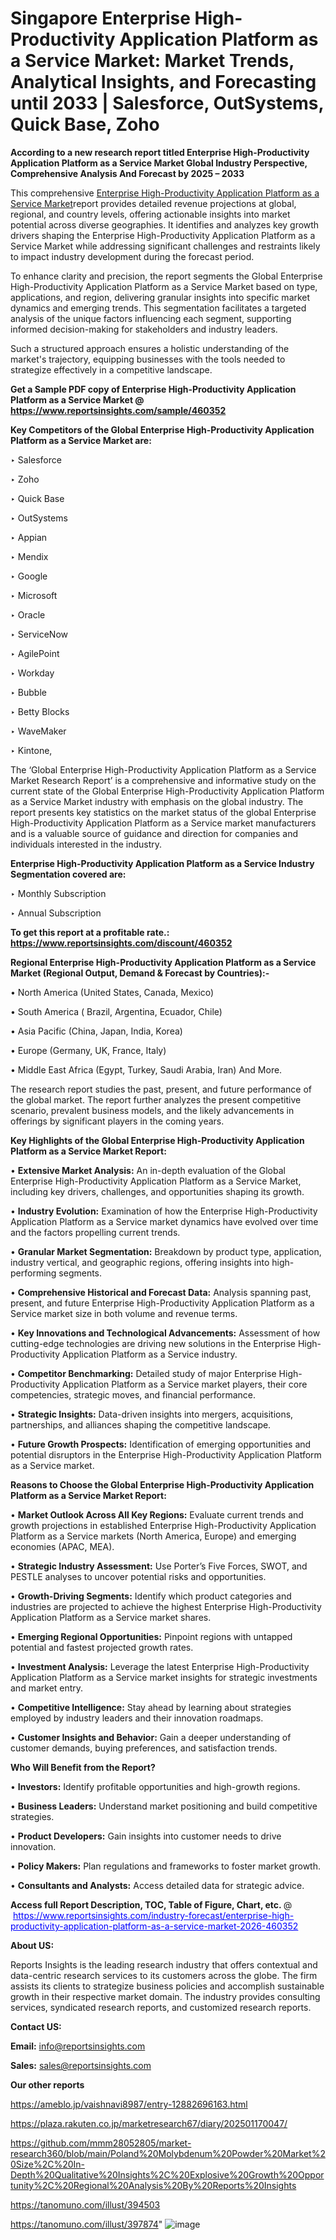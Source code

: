 # Singapore Enterprise High-Productivity Application Platform as a Service Market: Market Trends, Analytical Insights, and Forecasting until 2033 | Salesforce, OutSystems, Quick Base, Zoho

<strong>According to a new research report titled Enterprise High-Productivity Application Platform as a Service Market Global Industry Perspective, Comprehensive Analysis And Forecast by 2025 – 2033</strong>

This comprehensive <a href=https://www.reportsinsights.com/sample/460352>Enterprise High-Productivity Application Platform as a Service Market</a>report provides detailed revenue projections at global, regional, and country levels, offering actionable insights into market potential across diverse geographies. It identifies and analyzes key growth drivers shaping the Enterprise High-Productivity Application Platform as a Service Market while addressing significant challenges and restraints likely to impact industry development during the forecast period.

To enhance clarity and precision, the report segments the Global Enterprise High-Productivity Application Platform as a Service Market based on type, applications, and region, delivering granular insights into specific market dynamics and emerging trends. This segmentation facilitates a targeted analysis of the unique factors influencing each segment, supporting informed decision-making for stakeholders and industry leaders.

Such a structured approach ensures a holistic understanding of the market's trajectory, equipping businesses with the tools needed to strategize effectively in a competitive landscape.

<strong>Get a Sample PDF copy of Enterprise High-Productivity Application Platform as a Service Market </strong><strong>@<a href=https://www.reportsinsights.com/sample/460352 style=color:#0000ff;> https://www.reportsinsights.com/sample/460352</a></strong></font>

<strong>Key Competitors of the Global Enterprise High-Productivity Application Platform as a Service Market are:</strong>

‣ Salesforce

‣ Zoho

‣ Quick Base

‣ OutSystems

‣ Appian

‣ Mendix

‣ Google

‣ Microsoft

‣ Oracle

‣ ServiceNow

‣ AgilePoint

‣ Workday

‣ Bubble

‣ Betty Blocks

‣ WaveMaker

‣ Kintone,

The ‘Global Enterprise High-Productivity Application Platform as a Service Market Research Report’ is a comprehensive and informative study on the current state of the Global Enterprise High-Productivity Application Platform as a Service Market industry with emphasis on the global industry. The report presents key statistics on the market status of the global Enterprise High-Productivity Application Platform as a Service market manufacturers and is a valuable source of guidance and direction for companies and individuals interested in the industry.

<strong>Enterprise High-Productivity Application Platform as a Service Industry Segmentation covered are:</strong>

‣ Monthly Subscription

‣ Annual Subscription

<strong>To get this report at a profitable rate.: <a href=https://www.reportsinsights.com/discount/460352 style=color:#0000ff;>https://www.reportsinsights.com/discount/460352</a></strong></font>

<strong>Regional Enterprise High-Productivity Application Platform as a Service Market (Regional Output, Demand &amp; Forecast by Countries):-</strong>

• North America (United States, Canada, Mexico)

• South America ( Brazil, Argentina, Ecuador, Chile)

• Asia Pacific (China, Japan, India, Korea)

• Europe (Germany, UK, France, Italy)

• Middle East Africa (Egypt, Turkey, Saudi Arabia, Iran) And More.

The research report studies the past, present, and future performance of the global market. The report further analyzes the present competitive scenario, prevalent business models, and the likely advancements in offerings by significant players in the coming years.

<strong>Key Highlights of the Global Enterprise High-Productivity Application Platform as a Service Market Report:</strong>

• <strong>Extensive Market Analysis:</strong> An in-depth evaluation of the Global Enterprise High-Productivity Application Platform as a Service Market, including key drivers, challenges, and opportunities shaping its growth.

• <strong>Industry Evolution:</strong> Examination of how the Enterprise High-Productivity Application Platform as a Service market dynamics have evolved over time and the factors propelling current trends.

• <strong>Granular Market Segmentation:</strong> Breakdown by product type, application, industry vertical, and geographic regions, offering insights into high-performing segments.

• <strong>Comprehensive Historical and Forecast Data:</strong> Analysis spanning past, present, and future Enterprise High-Productivity Application Platform as a Service market size in both volume and revenue terms.

• <strong>Key Innovations and Technological Advancements:</strong> Assessment of how cutting-edge technologies are driving new solutions in the Enterprise High-Productivity Application Platform as a Service industry.

• <strong>Competitor Benchmarking:</strong> Detailed study of major Enterprise High-Productivity Application Platform as a Service market players, their core competencies, strategic moves, and financial performance.

• <strong>Strategic Insights:</strong> Data-driven insights into mergers, acquisitions, partnerships, and alliances shaping the competitive landscape.

• <strong>Future Growth Prospects:</strong> Identification of emerging opportunities and potential disruptors in the Enterprise High-Productivity Application Platform as a Service market.

<strong>Reasons to Choose the Global Enterprise High-Productivity Application Platform as a Service Market Report:</strong>

• <strong>Market Outlook Across All Key Regions:</strong> Evaluate current trends and growth projections in established Enterprise High-Productivity Application Platform as a Service markets (North America, Europe) and emerging economies (APAC, MEA).

• <strong>Strategic Industry Assessment:</strong> Use Porter’s Five Forces, SWOT, and PESTLE analyses to uncover potential risks and opportunities.

• <strong>Growth-Driving Segments:</strong> Identify which product categories and industries are projected to achieve the highest Enterprise High-Productivity Application Platform as a Service market shares.

• <strong>Emerging Regional Opportunities:</strong> Pinpoint regions with untapped potential and fastest projected growth rates.

• <strong>Investment Analysis:</strong> Leverage the latest Enterprise High-Productivity Application Platform as a Service market insights for strategic investments and market entry.

• <strong>Competitive Intelligence:</strong> Stay ahead by learning about strategies employed by industry leaders and their innovation roadmaps.

• <strong>Customer Insights and Behavior:</strong> Gain a deeper understanding of customer demands, buying preferences, and satisfaction trends.

<strong>Who Will Benefit from the Report?</strong>

• <strong>Investors:</strong> Identify profitable opportunities and high-growth regions.

• <strong>Business Leaders:</strong> Understand market positioning and build competitive strategies.

• <strong>Product Developers:</strong> Gain insights into customer needs to drive innovation.

• <strong>Policy Makers:</strong> Plan regulations and frameworks to foster market growth.

• <strong>Consultants and Analysts:</strong> Access detailed data for strategic advice.
</ul>
<strong>Access full Report Description, TOC, Table of Figure, Chart, etc. </strong>@  <a href=https://www.reportsinsights.com/industry-forecast/enterprise-high-productivity-application-platform-as-a-service-market-2026-460352 style=color:#0000ff;>https://www.reportsinsights.com/industry-forecast/enterprise-high-productivity-application-platform-as-a-service-market-2026-460352</a></font>

<strong><strong>About US</strong>:</strong>

Reports Insights is the leading research industry that offers contextual and data-centric research services to its customers across the globe. The firm assists its clients to strategize business policies and accomplish sustainable growth in their respective market domain. The industry provides consulting services, syndicated research reports, and customized research reports.

<strong>Contact US:</strong>

<p class=""""><b>Email:</b> <a href=mailto:info@reportsinsights.com>info@reportsinsights.com</a></p>
<p class=""""><b>Sales:</b> <a href=mailto:sales@reportsinsights.com>sales@reportsinsights.com</a></p>

<strong>Our other reports</strong>

<a href=https://ameblo.jp/vaishnavi8987/entry-12882696163.html>https://ameblo.jp/vaishnavi8987/entry-12882696163.html</a>

<a href=https://plaza.rakuten.co.jp/marketresearch67/diary/202501170047/>https://plaza.rakuten.co.jp/marketresearch67/diary/202501170047/</a>

<a href=https://github.com/mmm28052805/market-research360/blob/main/Poland%20Molybdenum%20Powder%20Market%20Size%2C%20In-Depth%20Qualitative%20Insights%2C%20Explosive%20Growth%20Opportunity%2C%20Regional%20Analysis%20By%20Reports%20Insights>https://github.com/mmm28052805/market-research360/blob/main/Poland%20Molybdenum%20Powder%20Market%20Size%2C%20In-Depth%20Qualitative%20Insights%2C%20Explosive%20Growth%20Opportunity%2C%20Regional%20Analysis%20By%20Reports%20Insights</a>

<a href=https://tanomuno.com/illust/394503>https://tanomuno.com/illust/394503</a>

<a href=https://tanomuno.com/illust/397874>https://tanomuno.com/illust/397874</a>"
![image](https://github.com/user-attachments/assets/38c608a9-2ada-413f-ae0b-b7d6b7430eaa)
